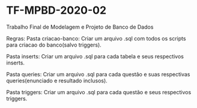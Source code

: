 # TF-MPBD-2020-02
Trabalho Final de Modelagem e Projeto de Banco de Dados

Regras:
Pasta criacao-banco:
Criar um arquivo .sql com todos os scripts para criacao do banco(salvo triggers).

Pasta inserts:
Criar um arquivo .sql para cada tabela e seus respectivos inserts.

Pasta queries:
Criar um arquivo .sql para cada questão e suas respectivas queries(enunciado e resultado inclusos).

Pasta triggers:
Criar um arquivo .sql para cada questão e seus respectivos triggers.
